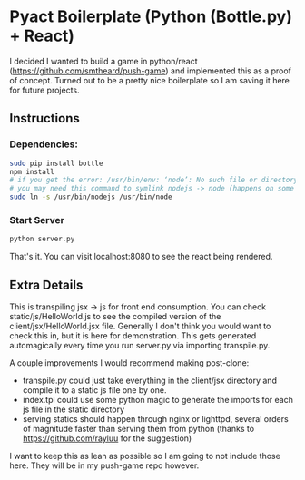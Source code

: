 
# Pyact Boilerplate (Python (Bottle.py) + React)
I decided I wanted to build a game in python/react (https://github.com/smtheard/push-game) and implemented this as a proof of concept. Turned out to be a pretty nice boilerplate so I am saving it here for future projects.


## Instructions

### Dependencies:
```sh
sudo pip install bottle
npm install
# if you get the error: /usr/bin/env: ‘node’: No such file or directory
# you may need this command to symlink nodejs -> node (happens on some linux distros)
sudo ln -s /usr/bin/nodejs /usr/bin/node
```

### Start Server
```sh
python server.py
```
That's it. You can visit localhost:8080 to see the react being rendered.


## Extra Details

This is transpiling jsx -> js for front end consumption. You can check static/js/HelloWorld.js to see the compiled version of the client/jsx/HelloWorld.jsx file. Generally I don't think you would want to check this in, but it is here for demonstration. This gets generated automagically every time you run server.py via importing transpile.py. 

A couple improvements I would recommend making post-clone:
- transpile.py could just take everything in the client/jsx directory and compile it to a static js file one by one.
- index.tpl could use some python magic to generate the imports for each js file in the static directory
- serving statics should happen through nginx or lighttpd, several orders of magnitude faster than serving them from python (thanks to https://github.com/rayluu for the suggestion)

I want to keep this as lean as possible so I am going to not include those here. They will be in my push-game repo however.
